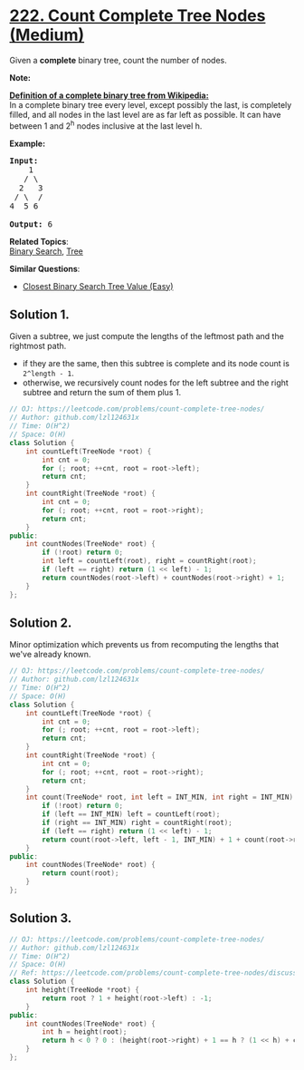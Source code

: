 # [222. Count Complete Tree Nodes (Medium)](https://leetcode.com/problems/count-complete-tree-nodes/)

<p>Given a <b>complete</b> binary tree, count the number of nodes.</p>

<p><b>Note: </b></p>

<p><b><u>Definition of a complete binary tree from <a href="http://en.wikipedia.org/wiki/Binary_tree#Types_of_binary_trees" target="_blank">Wikipedia</a>:</u></b><br>
In a complete binary tree every level, except possibly the last, is completely filled, and all nodes in the last level are as far left as possible. It can have between 1 and 2<sup>h</sup> nodes inclusive at the last level h.</p>

<p><strong>Example:</strong></p>

<pre><strong>Input:</strong> 
    1
   / \
  2   3
 / \  /
4  5 6

<strong>Output:</strong> 6</pre>


**Related Topics**:  
[Binary Search](https://leetcode.com/tag/binary-search/), [Tree](https://leetcode.com/tag/tree/)

**Similar Questions**:
* [Closest Binary Search Tree Value (Easy)](https://leetcode.com/problems/closest-binary-search-tree-value/)

## Solution 1.

Given a subtree, we just compute the lengths of the leftmost path and the rightmost path.

* if they are the same, then this subtree is complete and its node count is `2^length - 1`.
* otherwise, we recursively count nodes for the left subtree and the right subtree and return the sum of them plus 1.

```cpp
// OJ: https://leetcode.com/problems/count-complete-tree-nodes/
// Author: github.com/lzl124631x
// Time: O(H^2)
// Space: O(H)
class Solution {
    int countLeft(TreeNode *root) {
        int cnt = 0;
        for (; root; ++cnt, root = root->left);
        return cnt;
    }
    int countRight(TreeNode *root) {
        int cnt = 0;
        for (; root; ++cnt, root = root->right);
        return cnt;
    }
public:
    int countNodes(TreeNode* root) {
        if (!root) return 0;
        int left = countLeft(root), right = countRight(root);
        if (left == right) return (1 << left) - 1;
        return countNodes(root->left) + countNodes(root->right) + 1;
    }
};
```

## Solution 2.

Minor optimization which prevents us from recomputing the lengths that we've already known.

```cpp
// OJ: https://leetcode.com/problems/count-complete-tree-nodes/
// Author: github.com/lzl124631x
// Time: O(H^2)
// Space: O(H)
class Solution {
    int countLeft(TreeNode *root) {
        int cnt = 0;
        for (; root; ++cnt, root = root->left);
        return cnt;
    }
    int countRight(TreeNode *root) {
        int cnt = 0;
        for (; root; ++cnt, root = root->right);
        return cnt;
    }
    int count(TreeNode* root, int left = INT_MIN, int right = INT_MIN) {
        if (!root) return 0;
        if (left == INT_MIN) left = countLeft(root);
        if (right == INT_MIN) right = countRight(root);
        if (left == right) return (1 << left) - 1;
        return count(root->left, left - 1, INT_MIN) + 1 + count(root->right, INT_MIN, right - 1);
    }
public:
    int countNodes(TreeNode* root) {
        return count(root);
    }
};
```

## Solution 3.

```cpp
// OJ: https://leetcode.com/problems/count-complete-tree-nodes/
// Author: github.com/lzl124631x
// Time: O(H^2)
// Space: O(H)
// Ref: https://leetcode.com/problems/count-complete-tree-nodes/discuss/61958/Concise-Java-solutions-O(log(n)2)
class Solution {
    int height(TreeNode *root) {
        return root ? 1 + height(root->left) : -1;
    }
public:
    int countNodes(TreeNode* root) {
        int h = height(root);
        return h < 0 ? 0 : (height(root->right) + 1 == h ? (1 << h) + countNodes(root->right) : (1 << (h - 1)) + countNodes(root->left));
    }
};
```
